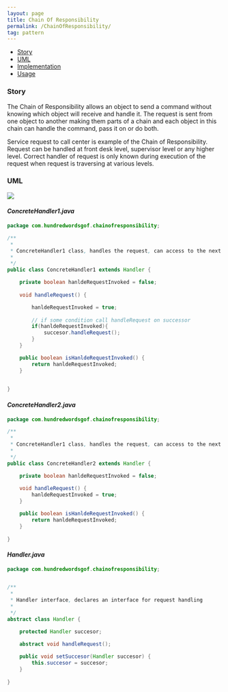 ```yaml
---
layout: page
title: Chain Of Responsibility
permalink: /ChainOfResponsibility/
tag: pattern
---
```


* [Story](#Story)
* [UML](#UML)
* [Implementation](#Implementation)
* [Usage](#Usage)


###  <a id="Story"></a>Story 

The Chain of Responsibility allows an object to send a command without knowing which object will receive and handle it. 
The request is sent from one object to another making them parts of a chain and each object in this chain can handle the command, pass it on or do both. 

Service request to call center is example of the Chain of Responsibility. 
Request can be handled at front desk level, supervisor level or any higher level. 
Correct handler of request is only known during execution of the request when request is traversing at various levels. 





###  <a id="UML"></a>UML 
![]({{site.baseurl}}/assets/img/chainofresponsibility.png)

#### *ConcreteHandler1.java* 
```java 
package com.hundredwordsgof.chainofresponsibility;

/**
 * 
 * ConcreteHandler1 class, handles the request, can access to the next object in a chain and forward the request if necesary
 * 
 */
public class ConcreteHandler1 extends Handler {

	private boolean hanldeRequestInvoked = false;
	
	void handleRequest() {

		hanldeRequestInvoked = true;
		
		// if some condition call handleRequest on successor
		if(hanldeRequestInvoked){
			succesor.handleRequest();
		}
	}

	public boolean isHanldeRequestInvoked() {
		return hanldeRequestInvoked;
	}

	
}
```

#### *ConcreteHandler2.java* 
```java 
package com.hundredwordsgof.chainofresponsibility;

/**
 * 
 * ConcreteHandler1 class, handles the request, can access to the next object in a chain and forward the request if necesary
 * 
 */
public class ConcreteHandler2 extends Handler {

	private boolean hanldeRequestInvoked = false;
	
	void handleRequest() {
		hanldeRequestInvoked = true;
	}

	public boolean isHanldeRequestInvoked() {
		return hanldeRequestInvoked;
	}
	
}
```

#### *Handler.java* 
```java 
package com.hundredwordsgof.chainofresponsibility;


/**
 * 
 * Handler interface, declares an interface for request handling 
 *
 */
abstract class Handler {

	protected Handler succesor;
	
	abstract void handleRequest();

	public void setSuccesor(Handler succesor) {
		this.succesor = succesor;
	}
	
}
```

